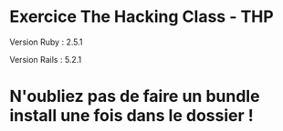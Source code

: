 # Exercice The Hacking Class - THP

Version Ruby : 2.5.1

Version Rails : 5.2.1

# N'oubliez pas de faire un bundle install une fois dans le dossier !
